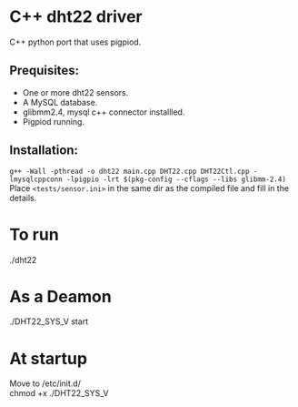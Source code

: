 # C++ dht22 driver
C++ python port that uses pigpiod.<br>

## Prequisites:
- One or more dht22 sensors.
- A MySQL database.
- glibmm2.4, mysql c++ connector installled.
- Pigpiod running.

## Installation:
`g++ -Wall -pthread -o dht22 main.cpp DHT22.cpp DHT22Ctl.cpp -lmysqlcppconn -lpigpio -lrt $(pkg-config --cflags --libs glibmm-2.4)`<br>
Place `<tests/sensor.ini>` in the same dir as the compiled file and fill in the details.<br>

# To run
./dht22
<br>

# As a Deamon
./DHT22_SYS_V start
<br>

# At startup
Move to /etc/init.d/<br>
chmod +x ./DHT22_SYS_V
